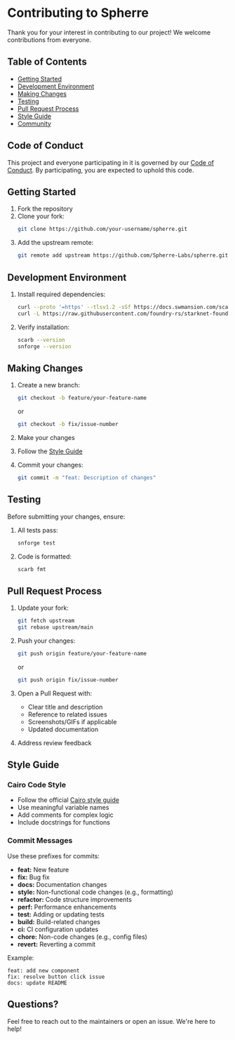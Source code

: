 # Contributing to Spherre

Thank you for your interest in contributing to our project! We welcome contributions from everyone.

## Table of Contents

- [Getting Started](#getting-started)
- [Development Environment](#development-environment)
- [Making Changes](#making-changes)
- [Testing](#testing)
- [Pull Request Process](#pull-request-process)
- [Style Guide](#style-guide)
- [Community](#community)

## Code of Conduct

This project and everyone participating in it is governed by our [Code of Conduct](CODE_OF_CONDUCT.md). By participating, you are expected to uphold this code.

## Getting Started

1. Fork the repository
2. Clone your fork:
   ```bash
   git clone https://github.com/your-username/spherre.git
   ```
3. Add the upstream remote:
   ```bash
   git remote add upstream https://github.com/Spherre-Labs/spherre.git
   ```

## Development Environment

1. Install required dependencies:
   ```bash
   curl --proto '=https' --tlsv1.2 -sSf https://docs.swmansion.com/scarb/install.sh | sh
   curl -L https://raw.githubusercontent.com/foundry-rs/starknet-foundry/master/scripts/install.sh | sh
   ```

2. Verify installation:
   ```bash
   scarb --version
   snforge --version
   ```


## Making Changes

1. Create a new branch:
   ```bash
   git checkout -b feature/your-feature-name
   ```
   or 
   ```bash
   git checkout -b fix/issue-number
   ```


2. Make your changes

3. Follow the [Style Guide](#style-guide)

4. Commit your changes:
   ```bash
   git commit -m "feat: Description of changes"
   ```

## Testing

Before submitting your changes, ensure:

1. All tests pass:
   ```bash
   snforge test
   ```

2. Code is formatted:

   ```bash
   scarb fmt
   ```

## Pull Request Process

1. Update your fork:
   ```bash
   git fetch upstream
   git rebase upstream/main
   ```

2. Push your changes:
   ```bash
   git push origin feature/your-feature-name
   ```
   or
   ```bash
   git push origin fix/issue-number
   ```

3. Open a Pull Request with:
   - Clear title and description
   - Reference to related issues
   - Screenshots/GIFs if applicable
   - Updated documentation

4. Address review feedback

## Style Guide

### Cairo Code Style

- Follow the official [Cairo style guide](https://github.com/starkware-libs/cairo/blob/main/docs/reference/src/components/style-guide/introduction.md)
- Use meaningful variable names
- Add comments for complex logic
- Include docstrings for functions

### Commit Messages

Use these prefixes for commits:

- **feat:** New feature
- **fix:** Bug fix
- **docs:** Documentation changes
- **style:** Non-functional code changes (e.g., formatting)
- **refactor:** Code structure improvements
- **perf:** Performance enhancements
- **test:** Adding or updating tests
- **build:** Build-related changes
- **ci:** CI configuration updates
- **chore:** Non-code changes (e.g., config files)
- **revert:** Reverting a commit

Example:
```
feat: add new component
fix: resolve button click issue
docs: update README
```

## Questions?

Feel free to reach out to the maintainers or open an issue. We're here to help!